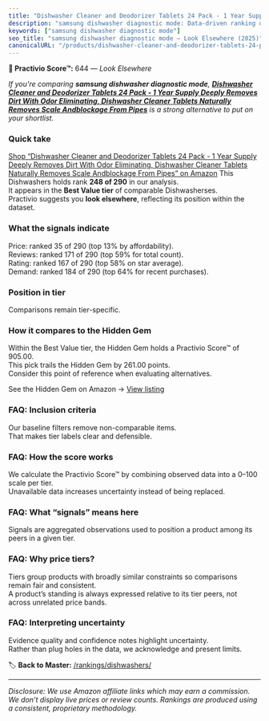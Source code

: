```yaml
---
title: "Dishwasher Cleaner and Deodorizer Tablets 24 Pack - 1 Year Supply Deeply Removes Dirt With Odor Eliminating, Dishwasher Cleaner Tablets Naturally Removes Scale Andblockage From Pipes"
description: "samsung dishwasher diagnostic mode: Data-driven ranking using the Practivio Score™. Positioned by quality, value, demand, findability, momentum."
keywords: ["samsung dishwasher diagnostic mode"]
seo_title: "samsung dishwasher diagnostic mode — Look Elsewhere (2025)"
canonicalURL: "/products/dishwasher-cleaner-and-deodorizer-tablets-24-pack-1-year-supply-deeply-removes-dirt-with-odor-eliminating-dishwasher-cleaner-tablets-naturally-removes-scale-andblockage-from-pipes-B0DDP55K4N/"
---
```


**🚫 Practivio Score™:** 644 — _Look Elsewhere_


*If you're comparing **samsung dishwasher diagnostic mode**, **[Dishwasher Cleaner and Deodorizer Tablets 24 Pack - 1 Year Supply Deeply Removes Dirt With Odor Eliminating, Dishwasher Cleaner Tablets Naturally Removes Scale Andblockage From Pipes](https://www.amazon.com/dp/B0DDP55K4N?tag=practivio-20)** is a strong alternative to put on your shortlist.*
### Quick take
[Shop “Dishwasher Cleaner and Deodorizer Tablets 24 Pack - 1 Year Supply Deeply Removes Dirt With Odor Eliminating, Dishwasher Cleaner Tablets Naturally Removes Scale Andblockage From Pipes” on Amazon](https://www.amazon.com/dp/B0DDP55K4N?tag=practivio-20)
This Dishwashers holds rank **248 of 290** in our analysis.  
It appears in the **Best Value tier** of comparable Dishwasherses.  
Practivio suggests you **look elsewhere**, reflecting its position within the dataset.

### What the signals indicate
Price: ranked 35 of 290 (top 13% by affordability).  
Reviews: ranked 171 of 290 (top 59% for total count).  
Rating: ranked 167 of 290 (top 58% on star average).  
Demand: ranked 184 of 290 (top 64% for recent purchases).

### Position in tier
Comparisons remain tier-specific.

### How it compares to the Hidden Gem
Within the Best Value tier, the Hidden Gem holds a Practivio Score™ of 905.00.  
This pick trails the Hidden Gem by 261.00 points.  
Consider this point of reference when evaluating alternatives.  

See the Hidden Gem on Amazon → [View listing](https://www.amazon.com/dp/B07DXPSF8V?tag=practivio-20)

### FAQ: Inclusion criteria
Our baseline filters remove non-comparable items.  
That makes tier labels clear and defensible.

### FAQ: How the score works
We calculate the Practivio Score™ by combining observed data into a 0–100 scale per tier.  
Unavailable data increases uncertainty instead of being replaced.

### FAQ: What “signals” means here
Signals are aggregated observations used to position a product among its peers in a given tier.

### FAQ: Why price tiers?
Tiers group products with broadly similar constraints so comparisons remain fair and consistent.  
A product’s standing is always expressed relative to its tier peers, not across unrelated price bands.

### FAQ: Interpreting uncertainty
Evidence quality and confidence notes highlight uncertainty.  
Rather than plug holes in the data, we acknowledge and present limits.


🏷️ **Back to Master:** [/rankings/dishwashers/](/rankings/dishwashers/)

---
_Disclosure: We use Amazon affiliate links which may earn a commission. We don’t display live prices or review counts. Rankings are produced using a consistent, proprietary methodology._
